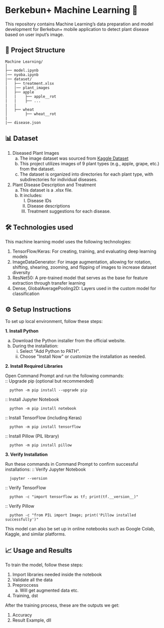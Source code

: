 # Berkebun+ Machine Learning 🌱

This repository contains Machine Learning’s data preparation and model development for Berkebun+ mobile application to detect plant disease based on user input’s image. 


## 📂 Project Structure

```plaintext
Machine Learning/
│
├── model.ipynb
|── nyoba.ipynb
|── dataset/
│   ├── treatment.xlsx
|   |── plant_images
│   ├── apple
│   |    ├── apple__rot
|   |    ├── ...
|   |
│   ├── wheat
│        ├── wheat__rot
|
|── disease.json
```

## 📊 Dataset
<ol>
  <li> Diseased Plant Images
    <ul>
      <li type="a">The image dataset was sourced from <a href="https://www.kaggle.com/datasets/alinedobrovsky/plant-disease-classification-merged-dataset">Kaggle Dataset</a></li>
      <li type="a">
        This project utilizes images of 9 plant types (e.g., apple, grape, etc.) from the dataset.
      </li>
      <li type="a">
        The dataset is organized into directories for each plant type, with subdirectories for individual diseases.
      </li>
    </ul>
  </li>
  <li>
    Plant Disease Description and Treatment
    <ul>
      <li type="a">
        This dataset is a .xlsx file.
      </li>
      <li type="a">
        It includes:
        <ul>
          <li type="I">Disease IDs</li>
          <li type="I">Disease descriptions</li>
          <li type="I">Treatment suggestions for each disease.</li>
        </ul>
      </li>
    </ul>
  </li>
</ol>

## 🛠️ Technologies used

This machine learning model uses the following technologies:

<ol>
  <li>TensorFlow/Keras: For creating, training, and evaluating deep learning models</li>
  <li>ImageDataGenerator: For image augmentation, allowing for rotation, shifting, shearing, zooming, and flipping of images to increase dataset diversity</li>
  <li>ResNet50: A pre-trained model that serves as the base for feature extraction through transfer learning</li>
  <li>Dense, GlobalAveragePooling2D: Layers used in the custom model for classification</li>
</ol>

## ⚙️ Setup Instructions
To set up local environment, follow these steps:

**1. Install Python**
<ul>
  <li type="a">Download the Python installer from the official website.</li>
  <li type="a">During the installation:
    <ul>
      <li type="i">Select "Add Python to PATH".</li>
      <li type="i">Choose "Install Now" or customize the installation as needed.</li>
    </ul>
  </li>
</ul>

**2. Install Required Libraries**

Open Command Prompt and run the following commands:<br>
:: Upgrade pip (optional but recommended)
```
  python -m pip install --upgrade pip
```

:: Install Jupyter Notebook
```
  python -m pip install notebook  
```

:: Install TensorFlow (including Keras)
```
  python -m pip install tensorflow  
```

:: Install Pillow (PIL library)
```
  python -m pip install pillow
```

**3. Verify Installation**

Run these commands in Command Prompt to confirm successful installations:
:: Verify Jupyter Notebook
```
  jupyter --version
```

:: Verify TensorFlow
```
  python -c "import tensorflow as tf; print(tf.__version__)"  
```

:: Verify Pillow
```
  python -c "from PIL import Image; print('Pillow installed successfully')"  
```

This model can also be set up in online notebooks such as Google Colab, Kaggle, and similar platforms.



## 📈 Usage and Results

To train the model, follow these steps:

<ol>
  <li>Import libraries needed inside the notebook</li>
  <li>Validate all the data</li>
  <li>Preproccess
    <ul>
      <li type="a">Will get augmented data etc.</li>
    </ul>
  </li>
  <li>Training, dst</li>
</ol>

After the training process, these are the outputs we get:
<ol>
  <li>Accuracy</li>
  <li>Result Example, dll</li>
</ol>

